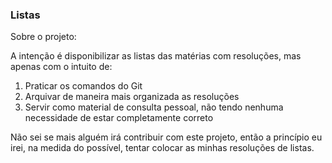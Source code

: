 ### Listas

Sobre o projeto:

A intenção é disponibilizar as listas das matérias com resoluções, mas apenas com o intuito de: 

1. Praticar os comandos do Git
2. Arquivar de maneira mais organizada as resoluções
3. Servir como material de consulta pessoal, não tendo nenhuma necessidade de estar completamente correto

Não sei se mais alguém irá contribuir com este projeto, então a princípio eu irei, na medida do possível, tentar colocar as minhas resoluções de listas. 
